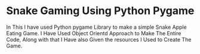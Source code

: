# Snake Gaming Using Python Pygame 
In This I have used Python pygame Library to make a simple Snake Apple Eating Game. I Have Used Object Orientd Approach to Make The Entire Code, Along with that I Have also Given the resources I Used to Create The Game.

